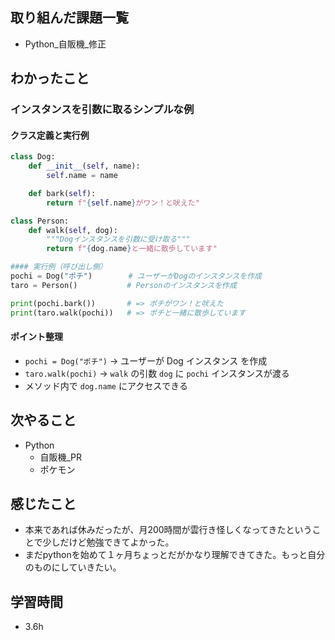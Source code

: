 ## 取り組んだ課題一覧  
- Python_自販機_修正

## わかったこと
### インスタンスを引数に取るシンプルな例

#### クラス定義と実行例
```python
class Dog:
    def __init__(self, name):
        self.name = name

    def bark(self):
        return f"{self.name}がワン！と吠えた"

class Person:
    def walk(self, dog):
        """Dogインスタンスを引数に受け取る"""
        return f"{dog.name}と一緒に散歩しています"

#### 実行例（呼び出し側）
pochi = Dog("ポチ")        # ユーザーがDogのインスタンスを作成
taro = Person()           # Personのインスタンスを作成

print(pochi.bark())       # => ポチがワン！と吠えた
print(taro.walk(pochi))   # => ポチと一緒に散歩しています
```

#### ポイント整理
- `pochi = Dog("ポチ")` → ユーザーが Dog インスタンス を作成  
- `taro.walk(pochi)` → `walk` の引数 `dog` に `pochi` インスタンスが渡る  
- メソッド内で `dog.name` にアクセスできる

## 次やること
- Python
  - 自販機_PR
  - ポケモン

## 感じたこと
- 本来であれば休みだったが、月200時間が雲行き怪しくなってきたということで少しだけど勉強できてよかった。
- まだpythonを始めて１ヶ月ちょっとだがかなり理解できてきた。もっと自分のものにしていきたい。

## 学習時間
- 3.6h
